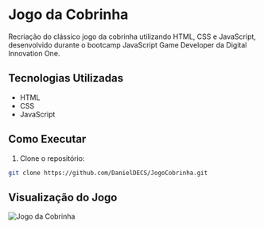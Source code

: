 # Jogo da Cobrinha
Recriação do clássico jogo da cobrinha utilizando HTML, CSS e JavaScript, desenvolvido durante o bootcamp JavaScript Game Developer da Digital Innovation One.

## Tecnologias Utilizadas
- HTML
- CSS
- JavaScript

## Como Executar
1. Clone o repositório:
```bash
git clone https://github.com/DanielDECS/JogoCobrinha.git
```

## Visualização do Jogo
![Jogo da Cobrinha](https://raw.githubusercontent.com/DanielDECS/JogoCobrinha/main/snakeGame.png)

